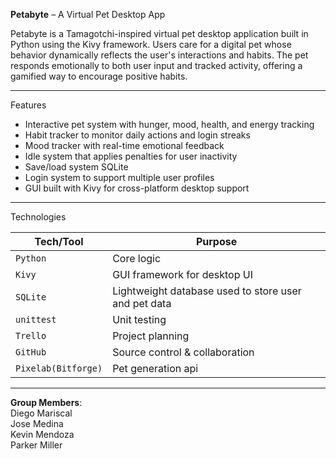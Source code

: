 **Petabyte** – A Virtual Pet Desktop App

Petabyte is a Tamagotchi-inspired virtual pet desktop application built in Python using the Kivy framework. Users care for a digital pet whose behavior dynamically reflects the user's interactions and habits. The pet responds emotionally to both user input and tracked activity, offering a gamified way to encourage positive habits.

---

Features

- Interactive pet system with hunger, mood, health, and energy tracking
- Habit tracker to monitor daily actions and login streaks
- Mood tracker with real-time emotional feedback
- Idle system that applies penalties for user inactivity
- Save/load system SQLite
- Login system to support multiple user profiles
- GUI built with Kivy for cross-platform desktop support

---

Technologies

| Tech/Tool    | Purpose                        |
|--------------|--------------------------------|
| `Python`     | Core logic                     |
| `Kivy`       | GUI framework for desktop UI   |
| `SQLite`     | Lightweight database used to store user and pet data  |
| `unittest`   | Unit testing                   |
| `Trello`     | Project planning               |
| `GitHub`     | Source control & collaboration |
| `Pixelab(Bitforge)`| Pet generation api |
---

**Group Members**:  
Diego Mariscal  
Jose Medina  
Kevin Mendoza  
Parker Miller  
